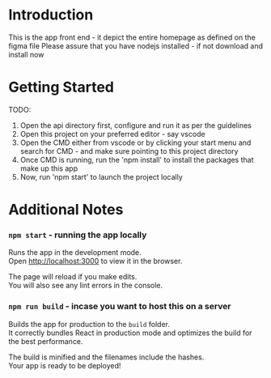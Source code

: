 # Introduction 
This is the app front end - it depict the entire homepage as defined on the figma file
Please assure that you have nodejs installed - if not download and install now
# Getting Started
TODO: 
1.  Open the api directory first, configure and run it as per the guidelines
2.  Open this project on your preferred editor - say vscode
3.  Open the CMD either from vscode or by clicking your start menu and search for CMD - and make sure pointing to this project directory
4.  Once CMD is running, run the 'npm install' to install the packages that make up this app
5.  Now, run 'npm start' to launch the project locally


# Additional Notes

### `npm start` - running the app locally

Runs the app in the development mode.\
Open [http://localhost:3000](http://localhost:3000) to view it in the browser.

The page will reload if you make edits.\
You will also see any lint errors in the console.
### `npm run build` - incase you want to host this on a server

Builds the app for production to the `build` folder.\
It correctly bundles React in production mode and optimizes the build for the best performance.

The build is minified and the filenames include the hashes.\
Your app is ready to be deployed!

